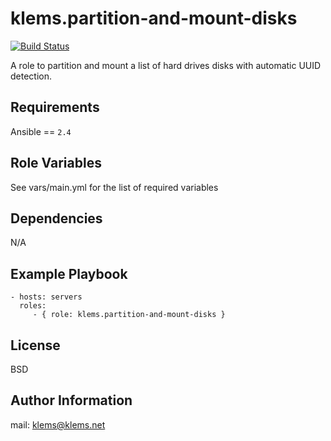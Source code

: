 klems.partition-and-mount-disks
=========

[![Build Status](https://travis-ci.org/klems/ansible-role-partition-and-mount-disks.svg?branch=master)](https://travis-ci.org/klems/ansible-role-partition-and-mount-disks)

A role to partition and mount a list of hard drives disks with automatic UUID detection.

Requirements
------------
Ansible == `2.4`

Role Variables
--------------
See vars/main.yml for the list of required variables

Dependencies
------------
N/A

Example Playbook
----------------
```
- hosts: servers
  roles:
     - { role: klems.partition-and-mount-disks }
```

License
-------
BSD

Author Information
------------------
mail: klems@klems.net
